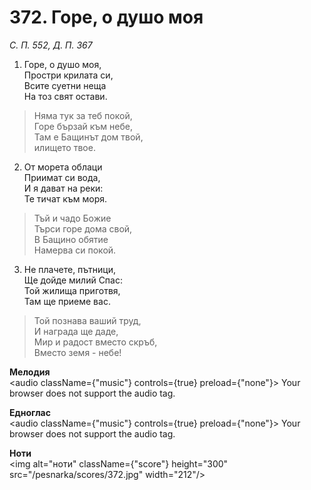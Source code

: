 # 372. Горе, о душо моя

_С. П. 552, Д. П. 367_

1. Горе, о душо моя,  
Простри крилата си,  
Всите суетни неща  
На тоз свят остави.  

> Няма тук за теб покой,  
> Горе бързай към небе,  
> Там е Бащинът дом твой,  
> илището твое.  

2. От морета облаци  
Приимат си вода,  
И я дават на реки:  
Те тичат към моря.  

> Тъй и чадо Божие  
> Търси горе дома свой,  
> В Бащино обятие  
> Намерва си покой.  

3. Не плачете, пътници,  
Ще дойде милий Спас:  
Той жилища приготвя,  
Там ще приеме вас.  

> Той познава ваший труд,  
> И награда ще даде,  
> Мир и радост вместо скръб,  
> Вместо земя - небе!

**Мелодия**  
<audio className={"music"} controls={true} preload={"none"}>
    <source src="/pesnarka/mp3/372.mp3" type="audio/mpeg"/>
    Your browser does not support the audio tag.
</audio>

**Едноглас**  
<audio className={"music"} controls={true} preload={"none"}>
    <source src="/pesnarka/transp/372.mp3" type="audio/mpeg"/>
    Your browser does not support the audio tag.
</audio>

**Ноти**  
<img alt="ноти" className={"score"} height="300" src="/pesnarka/scores/372.jpg" width="212"/>
